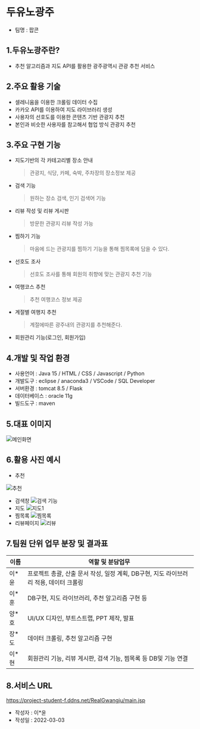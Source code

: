 # 두유노광주
- 팀명 : 팝콘
## 1.두유노광주란? 
- 추천 알고리즘과 지도 API를 활용한 광주광역시 관광 추천 서비스 
## 2.주요 활용 기술
- 셀레니움을 이용한 크롤링 데이터 수집
- 카카오 API를 이용하여 지도 라이브러리 생성
- 사용자의 선호도를 이용한 콘텐츠 기반 관광지 추천
- 본인과 비슷한 사용자를 참고해서 협업 방식 관광지 추천
## 3.주요 구현 기능
- 지도기반의 각 카테고리별 장소 안내
    > 관광지, 식당, 카페, 숙박, 주차장의 장소정보 제공
- 검색 기능
    > 원하는 장소 검색, 인기 검색어 기능
- 리뷰 작성 및 리뷰 게시판
    > 방문한 관광지 리뷰 작성 가능
- 찜하기 기능
    > 마음에 드는 관광지를 찜하기 기능을 통해 찜목록에 담을 수 있다.
- 선호도 조사
    > 선호도 조사를 통해 회원의 취향에 맞는 관광지 추천 기능
- 여행코스 추천
    > 추천 여행코스 정보 제공
- 계절별 여행지 추천
    > 계절에따른 광주내의 관광지를 추천해준다.
- 회원관리 기능(로그인, 회원가입)
## 4.개발 및 작업 환경
- 사용언어 : Java 15 / HTML / CSS / Javascript / Python
- 개발도구 : eclipse / anaconda3 / VSCode / SQL Developer
- 서버환경 : tomcat 8.5 / Flask
- 데이터베이스 : oracle 11g
- 빌드도구 : maven
## 5.대표 이미지
![메인화면](https://user-images.githubusercontent.com/97093411/156503777-1abc7cb1-6a7e-4409-bcfb-8cc8f94c5296.png)
## 6.활용 사진 예시
- 추천

![추천](https://user-images.githubusercontent.com/97093411/156504513-de9fc357-c8c9-45b1-bc3e-d1e7ff25d6c2.png)
- 검색창
![검색 기능](https://user-images.githubusercontent.com/97093411/156504526-f4be1cfd-3130-4435-8269-825f750c8e13.png)
- 지도
![지도1](https://user-images.githubusercontent.com/97093411/156504460-aa3ed903-bb7a-4a05-aea1-6cfe62b7e856.png)
- 찜목록
![찜목록](https://user-images.githubusercontent.com/97093411/156504470-eb5c9e8a-fe94-4aaf-a082-a2928f0cf64c.png)
- 리뷰페이지
![리뷰](https://user-images.githubusercontent.com/97093411/156504486-60f99fc3-afad-441a-812b-9085049db027.png)

## 7.팀원 단위 업무 분장 및 결과표
|이름|역할 및 분담업무|
|------|------|
|이*윤|프로젝트 총괄, 산출 문서 작성, 일정 계획, DB구현, 지도 라이브러리 적용, 데이터 크롤링|
|이*훈|DB구현, 지도 라이브러리, 추천 알고리즘 구현 등|
|양*호|UI/UX 디자인, 부트스트랩, PPT 제작, 발표|
|장*도|데이터 크롤링, 추천 알고리즘 구현|
|이*현|회원관리 기능, 리뷰 게시판, 검색 기능, 찜목록 등 DB및 기능 연결|


## 8.서비스 URL
https://project-student-f.ddns.net/RealGwangju/main.jsp
- 작성자 : 이*윤
- 작성일 : 2022-03-03

